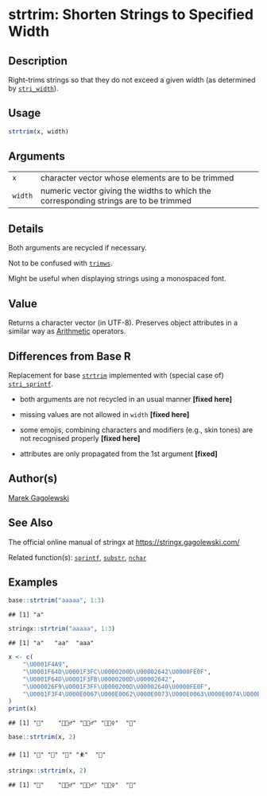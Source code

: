 # strtrim: Shorten Strings to Specified Width

## Description

Right-trims strings so that they do not exceed a given width (as determined by [`stri_width`](https://stringi.gagolewski.com/rapi/stri_width.html)).

## Usage

``` r
strtrim(x, width)
```

## Arguments

|         |                                                                                       |
|---------|---------------------------------------------------------------------------------------|
| `x`     | character vector whose elements are to be trimmed                                     |
| `width` | numeric vector giving the widths to which the corresponding strings are to be trimmed |

## Details

Both arguments are recycled if necessary.

Not to be confused with [`trimws`](trimws.md).

Might be useful when displaying strings using a monospaced font.

## Value

Returns a character vector (in UTF-8). Preserves object attributes in a similar way as [Arithmetic](https://stat.ethz.ch/R-manual/R-devel/library/base/help/Arithmetic.html) operators.

## Differences from Base R

Replacement for base [`strtrim`](https://stat.ethz.ch/R-manual/R-devel/library/base/help/strtrim.html) implemented with (special case of) [`stri_sprintf`](https://stringi.gagolewski.com/rapi/stri_sprintf.html).

-   both arguments are not recycled in an usual manner **\[fixed here\]**

-   missing values are not allowed in `width` **\[fixed here\]**

-   some emojis, combining characters and modifiers (e.g., skin tones) are not recognised properly **\[fixed here\]**

-   attributes are only propagated from the 1st argument **\[fixed\]**

## Author(s)

[Marek Gagolewski](https://www.gagolewski.com/)

## See Also

The official online manual of <span class="pkg">stringx</span> at <https://stringx.gagolewski.com/>

Related function(s): [`sprintf`](sprintf.md), [`substr`](substr.md), [`nchar`](nchar.md)

## Examples




```r
base::strtrim("aaaaa", 1:3)
```

```
## [1] "a"
```

```r
stringx::strtrim("aaaaa", 1:3)
```

```
## [1] "a"   "aa"  "aaa"
```

```r
x <- c(
    "\U0001F4A9",
    "\U0001F64D\U0001F3FC\U0000200D\U00002642\U0000FE0F",
    "\U0001F64D\U0001F3FB\U0000200D\U00002642",
    "\U000026F9\U0001F3FF\U0000200D\U00002640\U0000FE0F",
    "\U0001F3F4\U000E0067\U000E0062\U000E0073\U000E0063\U000E0074\U000E007F"
)
print(x)
```

```
## [1] "💩"    "🙍🏼‍♂️" "🙍🏻‍♂" "⛹🏿‍♀️"  "🏴󠁧󠁢󠁳󠁣󠁴󠁿"
```

```r
base::strtrim(x, 2)
```

```
## [1] "💩" "🙍" "🙍" "⛹"  "🏴󠁧󠁢󠁳󠁣󠁴󠁿"
```

```r
stringx::strtrim(x, 2)
```

```
## [1] "💩"    "🙍🏼‍♂️" "🙍🏻‍♂" "⛹🏿‍♀️"  "🏴󠁧󠁢󠁳󠁣󠁴󠁿"
```
